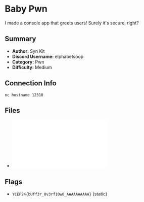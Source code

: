 # Baby Pwn
I made a console app that greets users! Surely it's secure, right?

## Summary
- **Author:** Syn Kit
- **Discord Username:** elphabetsoop 
- **Category:** Pwn
- **Difficulty:** Medium
  
## Connection Info
`nc hostname 12310`

## Files
- ![chall.c](dist/chall.c)

## Flags
- `YCEP24{bUff3r_0v3rf10w0_AAAAAAAAAA}` (static)


